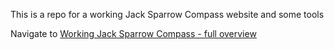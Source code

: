 This is a repo for a working Jack Sparrow Compass website and some tools

Navigate to [Working Jack Sparrow Compass - full overview](https://heavior.github.io/jack-sparrow-compass/)

